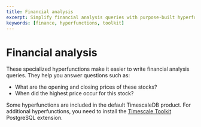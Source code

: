 ```yaml
---
title: Financial analysis
excerpt: Simplify financial analysis queries with purpose-built hyperfunctions
keywords: [finance, hyperfunctions, toolkit]
---
```


# Financial analysis

These specialized hyperfunctions make it easier to write financial analysis
queries. They help you answer questions such as:

*   What are the opening and closing prices of these stocks?
*   When did the highest price occur for this stock?

Some hyperfunctions are included in the default TimescaleDB product. For
additional hyperfunctions, you need to install the [Timescale
Toolkit][install-toolkit] PostgreSQL extension.

<hyperfunctionTable
    hyperfunctionFamily='financial analysis'
    includeExperimental
    sortByType
/>

[install-toolkit]: /timescaledb/:currentVersion:/how-to-guides/hyperfunctions/install-toolkit
